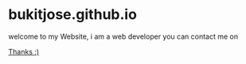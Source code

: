 # bukitjose.github.io

welcome to my Website, i am a web developer you can contact me on
<a href="bukitjose15@gmail.com">

Thanks :)



